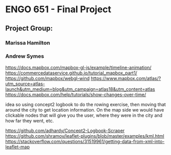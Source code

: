 # ENGO 651 - Final Project
## Project Group:
### Marissa Hamilton
### Andrew Symes

https://docs.mapbox.com/mapbox-gl-js/example/timeline-animation/
https://commercedataservice.github.io/tutorial_mapbox_part1/
https://github.com/mapbox/webgl-wind
https://www.mapbox.com/atlas/?utm_source=atlas-launch&utm_medium=blog&utm_campaign=atlas18&utm_content=atlas
https://docs.mapbox.com/help/tutorials/show-changes-over-time/



idea
so using concept2 logbook to do the rowing exercise, then moving that around the city to get location information. On the map side we would have clickable nodes that will give you the user, where they were in the city and how far they went, etc.


https://github.com/adhardy/Concept2-Logbook-Scraper
https://github.com/shramov/leaflet-plugins/blob/master/examples/kml.html
https://stackoverflow.com/questions/31519961/getting-data-from-xml-into-leaflet-map